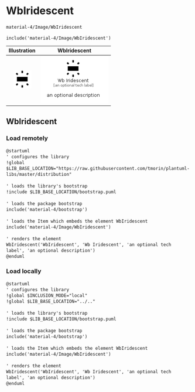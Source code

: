 # WbIridescent


```text
material-4/Image/WbIridescent
```

```text
include('material-4/Image/WbIridescent')
```



| Illustration | WbIridescent |
| :---: | :---: |
| ![illustration for Illustration](../../material-4/Image/WbIridescent.png) | ![illustration for WbIridescent](../../material-4/Image/WbIridescent.Local.png) |




## WbIridescent

### Load remotely
```plantuml
@startuml
' configures the library
!global $LIB_BASE_LOCATION="https://raw.githubusercontent.com/tmorin/plantuml-libs/master/distribution"

' loads the library's bootstrap
!include $LIB_BASE_LOCATION/bootstrap.puml

' loads the package bootstrap
include('material-4/bootstrap')

' loads the Item which embeds the element WbIridescent
include('material-4/Image/WbIridescent')

' renders the element
WbIridescent('WbIridescent', 'Wb Iridescent', 'an optional tech label', 'an optional description')
@enduml
```

### Load locally
```plantuml
@startuml
' configures the library
!global $INCLUSION_MODE="local"
!global $LIB_BASE_LOCATION="../.."

' loads the library's bootstrap
!include $LIB_BASE_LOCATION/bootstrap.puml

' loads the package bootstrap
include('material-4/bootstrap')

' loads the Item which embeds the element WbIridescent
include('material-4/Image/WbIridescent')

' renders the element
WbIridescent('WbIridescent', 'Wb Iridescent', 'an optional tech label', 'an optional description')
@enduml
```

